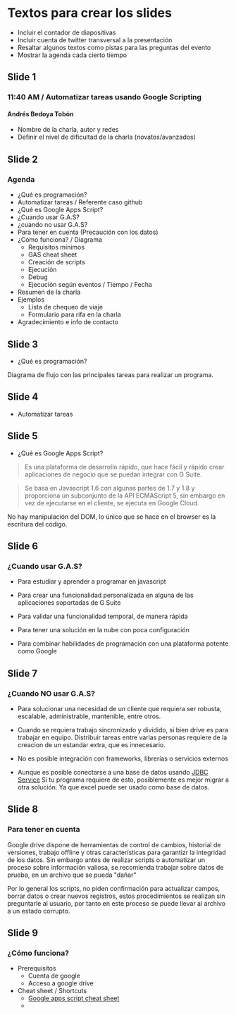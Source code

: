 # Textos para crear los slides

- Incluir el contador de diapositivas
- Incluir cuenta de twitter transversal a la presentación
- Resaltar algunos textos como pistas para las preguntas del evento
- Mostrar la agenda cada cierto tiempo

## Slide 1

### 11:40 AM / Automatizar tareas usando Google Scripting
#### Andrés Bedoya Tobón

- Nombre de la charla, autor y redes
- Definir el nivel de dificultad de la charla (novatos/avanzados)

## Slide 2

### Agenda

- ¿Qué es programación?
- Automatizar tareas / Referente caso github
- ¿Qué es Google Apps Script?
- ¿Cuando usar G.A.S?
- ¿cuando no usar G.A.S?
- Para tener en cuenta (Precaución con los datos)
- ¿Cómo funciona? / Diagrama
    - Requisitos mínimos
    - GAS cheat sheet
    - Creación de scripts
    - Ejecución
    - Debug
    - Ejecución según eventos / Tiempo / Fecha
- Resumen de la charla
- Ejemplos
    - Lista de chequeo de viaje
    - Formulario para rifa en la charla
- Agradecimiento e info de contacto

## Slide 3

- ¿Qué es programación?

Diagrama de flujo con las principales tareas para realizar un programa.

## Slide 4

- Automatizar tareas



## Slide 5

- ¿Qué es Google Apps Script?

> Es una plataforma de desarrollo rápido, que hace fácil y rápido crear aplicaciones de negocio que se puedan integrar con G Suite.

> Se basa en Javascript 1.6 con algunas partes de 1.7 y 1.8 y proporciona un subconjunto de la API ECMAScript 5, sin embargo en vez de ejecutarse en el cliente, se ejecuta en Google Cloud.​

No hay manipulación del DOM, lo único que se hace en el browser es la escritura del código.

## Slide 6

### ¿Cuando usar G.A.S?

- Para estudiar y aprender a programar en javascript

- Para crear una funcionalidad personalizada en alguna de las aplicaciones soportadas de G Suite

- Para validar una funcionalidad temporal, de manera rápida

- Para tener una solución en la nube con poca configuración

- Para combinar habilidades de programación con una plataforma potente como Google

## Slide 7

### ¿Cuando NO usar G.A.S?

- Para solucionar una necesidad de un cliente que requiera ser robusta, escalable, administrable, mantenible, entre otros.

- Cuando se requiera trabajo sincronizado y dividido, si bien drive es para trabajar en equipo. Distribuir tareas entre varias personas requiere de la creacion de un estandar extra, que es innecesario.

- No es posible integración con frameworks, librerías o servicios externos

- Aunque es posible conectarse a una base de datos usando [JDBC Service](https://developers.google.com/apps-script/guides/jdbc) Si tu programa requiere de esto, posiblemente es mejor migrar a otra solución. Ya que excel puede ser usado como base de datos.

## Slide 8

### Para tener en cuenta

Google drive dispone de herramientas de control de cambios, historial de versiones, trabajo offline y otras características para garantizr la integridad de los datos. Sin embargo antes de realizar scripts o automatizar un proceso sobre información valiosa, se recomienda trabajar sobre datos de prueba, en un archivo que se pueda "dañar"

Por lo general los scripts, no piden confirmación para actualizar campos, borrar datos o crear nuevos registros, estos procedimientos se realizan sin preguntarle al usuario, por tanto en este proceso se puede llevar al archivo a un estado corrupto.

## Slide 9

### ¿Cómo funciona?

- Prerequisitos
    - Cuenta de google
    - Acceso a google drive
- Cheat sheet / Shortcuts
    - [Google apps script cheat sheet](https://github.com/jychri/google-apps-script-cheat-sheet)
    - 

